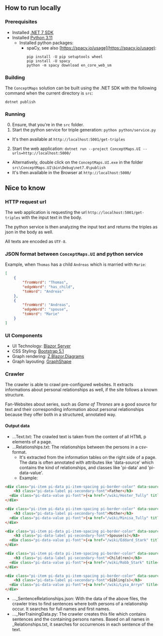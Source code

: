 ## How to run locally

### Prerequisites

* Installed [.NET 7 SDK](https://dotnet.microsoft.com/en-us/download/dotnet/7.0)
* Installed [Python 3.11](https://www.python.org/downloads/)
    * Installed python packages:
        * spaCy, see also [https://spacy.io/usage](https://spacy.io/usage):
            ```
            pip install -U pip setuptools wheel
            pip install -U spacy
            python -m spacy download en_core_web_sm
            ```

### Building

The ```ConceptMaps``` solution can be built using the .NET SDK with the following command when the current directory is `src`:

`dotnet publish`

### Running

0. Ensure, that you're in the `src` folder.
1. Start the python service for triple generation: `python python/service.py`
  * It's then available at `http://localhost:5001/get-triples`
2. Start the web application: `dotnet run --project ConceptMaps.UI --urls=http://localhost:5000/`
  * Alternatively, double click on the `ConceptMaps.UI.exe` in the folder `src\ConceptMaps.UI\bin\Debug\net7.0\publish`
  * It's then available in the Browser at `http://localhost:5000/`

## Nice to know

### HTTP request url

The web application is requesting the url `http://localhost:5001/get-triples` with the input text in the body.

The python service is then analyzing the input text and returns the triples as json in the body as well.

All texts are encoded as `UTF-8`.

### JSON format between ```ConceptMaps.UI``` and python service

Example, when `Thomas` has a child `Andreas` which is married with `Marie`:

```json
[
    {
        "fromWord": "Thomas",
        "edgeWord": "has_child",
        "toWord": "Andreas"
    },
    {
        "fromWord": "Andreas",
        "edgeWord": "spouse",
        "toWord": "Marie"
    }
]
```

### UI Components

* UI Technology: [Blazor Server](https://learn.microsoft.com/en-us/aspnet/core/blazor/hosting-models?view=aspnetcore-7.0#blazor-server)
* CSS Styling: [Bootstrap 5.1](https://getbootstrap.com/)
* Graph rendering: [Z.Blazor.Diagrams](https://github.com/Blazor-Diagrams/Blazor.Diagrams)
* Graph layouting: [GraphShape](https://github.com/KeRNeLith/GraphShape)

### Crawler

The crawler is able to crawl pre-configured websites. It extracts informations about
personal relationships as well, if the site follows a known structure.

Fan-Websites about series, such as *Game of Thrones* are a good source for text
and their corresponding information about personal relationships
because they offer both in a structured, annotated way.

#### Output data
* ...Text.txt: The crawled text is taken from the content of all HTML p elements of a page.
* ...Relationships.txt: The relationships between the persons in a csv-format.
  * It's extracted from the information tables on the right side of a page.
     The data is often annotated with attributes like 'data-source' which contains
     the kind of relationships, and classes like 'pi-data' and 'pi-data-value'.
  * Example:
```html
<div class="pi-item pi-data pi-item-spacing pi-border-color" data-source="Father">
    <h3 class="pi-data-label pi-secondary-font">Father</h3>
  <div class="pi-data-value pi-font">{<a href="/wiki/Hoster_Tully" title="Hoster Tully">Hoster Tully</a>}<sup id="cite_ref-GoT_104_1-2" class="reference"><a href="#cite_note-GoT_104-1">[1]</a></sup></div>
</div>

<div class="pi-item pi-data pi-item-spacing pi-border-color" data-source="Mother">
    <h3 class="pi-data-label pi-secondary-font">Mother</h3>
  <div class="pi-data-value pi-font">{<a href="/wiki/Minisa_Tully" title="Minisa Tully">Minisa Whent</a>}<sup id="cite_ref-H&amp;L_313_6-0" class="reference"><a href="#cite_note-H&amp;L_313-6">[4]</a></sup></div>
</div>

<div class="pi-item pi-data pi-item-spacing pi-border-color" data-source="Spouse">
    <h3 class="pi-data-label pi-secondary-font">Spouse(s)</h3>
  <div class="pi-data-value pi-font">{<a href="/wiki/Eddard_Stark" title="Eddard Stark">Eddard Stark</a>}<sup id="cite_ref-GoT_101_5-4" class="reference"><a href="#cite_note-GoT_101-5">[3]</a></sup></div>
</div>

<div class="pi-item pi-data pi-item-spacing pi-border-color" data-source="Children">
    <h3 class="pi-data-label pi-secondary-font">Child(ren)</h3>
  <div class="pi-data-value pi-font">{<a href="/wiki/Robb_Stark" title="Robb Stark">Robb Stark</a>}<sup id="cite_ref-GoT_101_5-5" class="reference"><a href="#cite_note-GoT_101-5">[3]</a></sup><br><a href="/wiki/Sansa_Stark" title="Sansa Stark">Sansa Stark</a><sup id="cite_ref-GoT_101_5-6" class="reference"><a href="#cite_note-GoT_101-5">[3]</a></sup><br><a href="/wiki/Arya_Stark" title="Arya Stark">Arya Stark</a><sup id="cite_ref-GoT_101_5-7" class="reference"><a href="#cite_note-GoT_101-5">[3]</a></sup><br><a href="/wiki/Bran_Stark" title="Bran Stark">Bran I the Broken</a><sup id="cite_ref-GoT_101_5-8" class="reference"><a href="#cite_note-GoT_101-5">[3]</a></sup><br>{<a href="/wiki/Rickon_Stark" title="Rickon Stark">Rickon Stark</a>}<sup id="cite_ref-GoT_101_5-9" class="reference"><a href="#cite_note-GoT_101-5">[3]</a></sup></div>
</div>

<div class="pi-item pi-data pi-item-spacing pi-border-color" data-source="Siblings">
    <h3 class="pi-data-label pi-secondary-font">Sibling(s)</h3>
  <div class="pi-data-value pi-font">{<a href="/wiki/Lysa_Arryn" title="Lysa Arryn">Lysa Arryn</a>}<sup id="cite_ref-GoT_105_7-0" class="reference"><a href="#cite_note-GoT_105-7">[5]</a></sup><br><a href="/wiki/Edmure_Tully" title="Edmure Tully">Edmure Tully</a><sup id="cite_ref-GoT_303_8-0" class="reference"><a href="#cite_note-GoT_303-8">[6]</a></sup></div>
</div>
```
  * ..._SentenceRelationships.json: With the data of the above files, the
    crawler tries to find sentences where both persons of a relationship occur.
    It searches for full names and first names.
  * ..._NerTrainingData.py: The crawler creates this file which contains sentences and
    the containing persons names. Based on all names in _Relationships.txt, it searches
    for occurrences in each sentence of the text.
